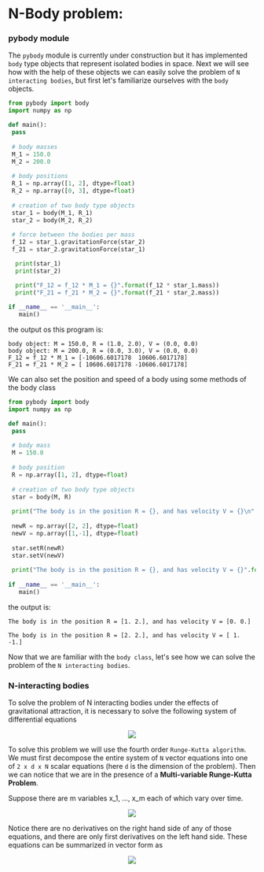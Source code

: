 # N-Body problem:
### pybody module
 The ```pybody``` module is currently under construction but it has implemented ```body``` type objects that represent isolated bodies in space. Next we will see how with the help of these objects we can easily solve the problem of ```N interacting bodies```, but first let's familiarize ourselves with the ```body``` objects.
 ```python
 from pybody import body
 import numpy as np
 
 def main():
  pass
  
  # body masses
  M_1 = 150.0
  M_2 = 200.0
  
  # body positions
  R_1 = np.array([1, 2], dtype=float)
  R_2 = np.array([0, 3], dtype=float)
  
  # creation of two body type objects
  star_1 = body(M_1, R_1)
  star_2 = body(M_2, R_2)
  
  # force between the bodies per mass
  f_12 = star_1.gravitationForce(star_2)
  f_21 = star_2.gravitationForce(star_1)

   print(star_1)
   print(star_2)

   print("F_12 = f_12 * M_1 = {}".format(f_12 * star_1.mass))
   print("F_21 = f_21 * M_2 = {}".format(f_21 * star_2.mass))
  
 if __name__ == '__main__':
	main()
 ```
the output os this program is:
```console
body object: M = 150.0, R = (1.0, 2.0), V = (0.0, 0.0)
body object: M = 200.0, R = (0.0, 3.0), V = (0.0, 0.0)
F_12 = f_12 * M_1 = [-10606.6017178  10606.6017178]
F_21 = f_21 * M_2 = [ 10606.6017178 -10606.6017178]
```
We can also set the position and speed of a body using some methods of the body class
 ```python
 from pybody import body
 import numpy as np
 
 def main():
  pass
  
  # body mass
  M = 150.0
  
  # body position
  R = np.array([1, 2], dtype=float)
  
  # creation of two body type objects
  star = body(M, R)
  
  print("The body is in the position R = {}, and has velocity V = {}\n".format(star.rVec, star.vVec))
  
  newR = np.array([2, 2], dtype=float)
  newV = np.array([1,-1], dtype=float)
  
  star.setR(newR)
  star.setV(newV)
  
  print("The body is in the position R = {}, and has velocity V = {}".format(star.rVec, star.vVec))
  
 if __name__ == '__main__':
	main()
 ```
the output is:
```console
The body is in the position R = [1. 2.], and has velocity V = [0. 0.]

The body is in the position R = [2. 2.], and has velocity V = [ 1. -1.]
```
Now that we are familiar with the ```body class```, let's see how we can solve the problem of the ```N interacting bodies```.

### N-interacting bodies
To solve the problem of N interacting bodies under the effects of gravitational attraction, it is necessary to solve the following system of differential equations

<p align="center">
  <img src="https://user-images.githubusercontent.com/37045478/79851559-ded6a580-839b-11ea-98fc-a398c7252e19.gif">
</p>

To solve this problem we will use the fourth order ```Runge-Kutta algorithm```. We must first decompose the entire system of ```N``` vector equations into one of ```2 x d x N``` scalar equations (here ```d``` is the dimension of the problem). Then we can notice that we are in the presence of a **Multi-variable Runge-Kutta Problem**.

Suppose there are m variables x_1, ..., x_m each of which vary over time.

<p align="center">
  <img src="https://user-images.githubusercontent.com/37045478/79856874-50feb880-83a3-11ea-9b9d-51c1b0e99b82.gif">
</p>
Notice there are no derivatives on the right hand side of any of those equations, and there are only first derivatives on the left hand side. These equations can be summarized in vector form as   

<p align="center">
  <img src="https://user-images.githubusercontent.com/37045478/79857888-d9ca2400-83a4-11ea-9fb5-55b678999dac.gif">
</p>
